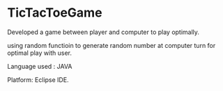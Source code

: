 # TicTacToeGame

Developed a game between player and computer to play optimally.

using random functioin to generate random number at computer turn for optimal play with user.

Language used : JAVA 

Platform: Eclipse IDE.
